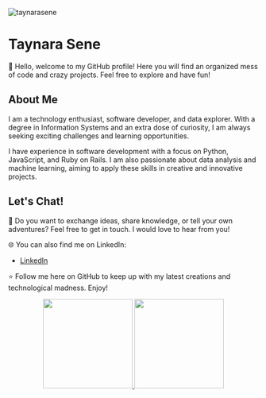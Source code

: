 <p align="left"> <img src="https://komarev.com/ghpvc/?username=taynarasene&label=Profile%20views&color=0e75b6&style=flat" alt="taynarasene" /> </p>

# Taynara Sene

👋 Hello, welcome to my GitHub profile! Here you will find an organized mess of code and crazy projects. Feel free to explore and have fun!

## About Me

I am a technology enthusiast, software developer, and data explorer. With a degree in Information Systems and an extra dose of curiosity, I am always seeking exciting challenges and learning opportunities.

I have experience in software development with a focus on Python, JavaScript, and Ruby on Rails. I am also passionate about data analysis and machine learning, aiming to apply these skills in creative and innovative projects.

## Let's Chat!

💬 Do you want to exchange ideas, share knowledge, or tell your own adventures? Feel free to get in touch. I would love to hear from you!

🌐 You can also find me on LinkedIn:
   - [LinkedIn](https://www.linkedin.com/in/taynara-sene-632901a3)

⭐️ Follow me here on GitHub to keep up with my latest creations and technological madness. Enjoy!

<p align="center">
<a href="https://github.com/taynarasene">
  <img height="180em" src="https://github-readme-stats-eight-theta.vercel.app/api?username=taynarasene&show_icons=true&theme=algolia&include_all_commits=true&count_private=true"/>
  <img height="180em" src="https://github-readme-stats-eight-theta.vercel.app/api/top-langs/?username=taynarasene&layout=compact&langs_count=8&theme=algolia"/>
</a>
</p>
